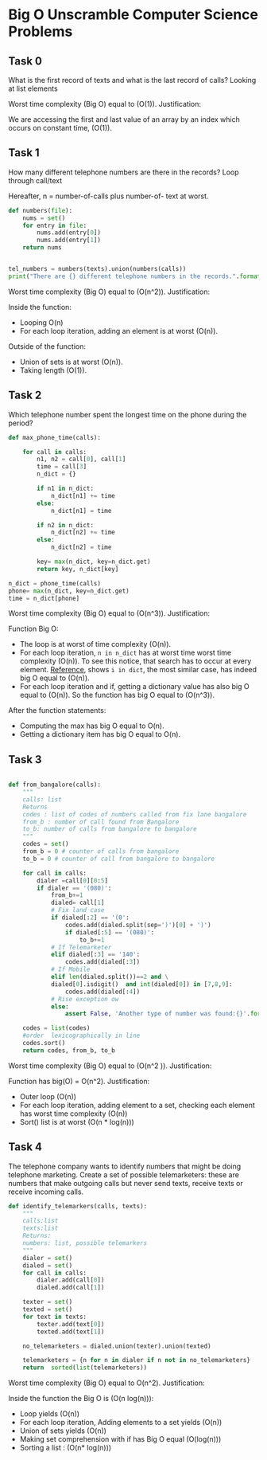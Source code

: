 Big O Unscramble Computer Science Problems
================

## Task 0
What is the first record of texts and what is the last record of calls?
Looking at list elements


Worst time complexity (Big O) equal to \(O(1)\). Justification:

We are accessing the first and last value of an array by an index which occurs
on constant time, \(O(1)\).

## Task 1

How many different telephone numbers are there in the records?
Loop through call/text

Hereafter, n = number-of-calls plus number-of- text at worst.

``` python
def numbers(file):
    nums = set()
    for entry in file:
        nums.add(entry[0])
        nums.add(entry[1])
    return nums


tel_numbers = numbers(texts).union(numbers(calls))
print("There are {} different telephone numbers in the records.".format(len(tel_numbers)))
```

Worst time complexity (Big O) equal to \(O(n^2)\). Justification:

Inside the function:
  - Looping O(n)
  - For each loop iteration, adding an element is at worst \(O(n)\).

Outside of the function:
  - Union of sets is at worst \(O(n)\).
  - Taking length \(O(1)\).

## Task 2

Which telephone number spent the longest time on the phone during the
period?

``` python
def max_phone_time(calls):

    for call in calls:
        n1, n2 = call[0], call[1]
        time = call[3]
        n_dict = {}

        if n1 in n_dict:
            n_dict[n1] += time
        else:
            n_dict[n1] = time

        if n2 in n_dict:
            n_dict[n2] += time
        else:
            n_dict[n2] = time

        key= max(n_dict, key=n_dict.get)
        return key, n_dict[key]

n_dict = phone_time(calls)
phone= max(n_dict, key=n_dict.get)
time = n_dict[phone]
```
Worst time complexity (Big O) equal to  \(O(n^3)\). Justification:

Function Big O:

- The loop is at worst of time complexity \(O(n)\).
- For each loop iteration, ```n in n_dict``` has at worst time worst time complexity  \(O(n)\). To see this notice, that search has to occur at every element. [Reference](https://wiki.python.org/moin/TimeComplexity),
shows ```i in dict```, the most similar case, has indeed big O equal to \(O(n)\).
- For each loop iteration and if,  getting a dictionary value has also big O equal to \(O(n)\).
So the function has big O equal to \(O(n^3)\).

After the function statements:

- Computing the max has big O equal to O(n).
- Getting a dictionary item has big O equal to O(n).


## Task 3

``` python

def from_bangalore(calls):
    """
    calls: list
    Returns
    codes : list of codes of numbers called from fix lane bangalore
    from_b : number of call found from Bangalore
    to_b: number of calls from bangalore to bangalore
    """
    codes = set()
    from_b = 0 # counter of calls from bangalore
    to_b = 0 # counter of call from bangalore to bangalore

    for call in calls:
        dialer =call[0][0:5]
        if dialer == '(080)':
            from_b+=1
            dialed= call[1]
            # Fix land case
            if dialed[:2] == '(0':
                codes.add(dialed.split(sep=')')[0] + ')')
                if dialed[:5] == '(080)':
                    to_b+=1
            # If Telemarketer
            elif dialed[:3] == '140':
                codes.add(dialed[:3])
            # If Mobile
            elif len(dialed.split())==2 and \
            dialed[0].isdigit()  and int(dialed[0]) in [7,8,9]:
                codes.add(dialed[:4])
            # Rise exception ow
            else:
                assert False, 'Another type of number was found:{}'.format(dialed)

    codes = list(codes)
    #order  lexicographically in line
    codes.sort()
    return codes, from_b, to_b

```

Worst time complexity (Big O) equal to \(O(n^2 )\). Justification:

Function has big(O) = O(n^2). Justification:
  - Outer loop \(O(n)\)
  - For each loop iteration, adding element to a set, checking each element has worst time complexity \(O(n)\)
  - Sort() list is at worst \(O(n * log(n))\)

## Task 4

The telephone company wants to identify numbers that might be doing
telephone marketing. Create a set of possible telemarketers: these are
numbers that make outgoing calls but never send texts, receive texts or
receive incoming calls.

``` python
def identify_telemarkers(calls, texts):
    """
    calls:list
    texts:list
    Returns:
    numbers: list, possible telemarkers
    """
    dialer = set()
    dialed = set()
    for call in calls:
        dialer.add(call[0])
        dialed.add(call[1])

    texter = set()
    texted = set()
    for text in texts:
        texter.add(text[0])
        texted.add(text[1])

    no_telemarketers = dialed.union(texter).union(texted)

    telemarketers = {n for n in dialer if n not in no_telemarketers}
    return  sorted(list(telemarketers))
```


Worst time complexity (Big O) equal to O\(n^2\). Justification:

Inside the function the Big O is \(O(n  log(n))\):

  - Loop yields \(O(n)\)
  - For each loop iteration, Adding  elements to a set yields \(O(n)\)
  - Union of sets yields \(O(n)\)
  - Making set comprehension with if has Big O equal \(O(log(n))\)
  - Sorting a list : \(O(n* log(n))\)
